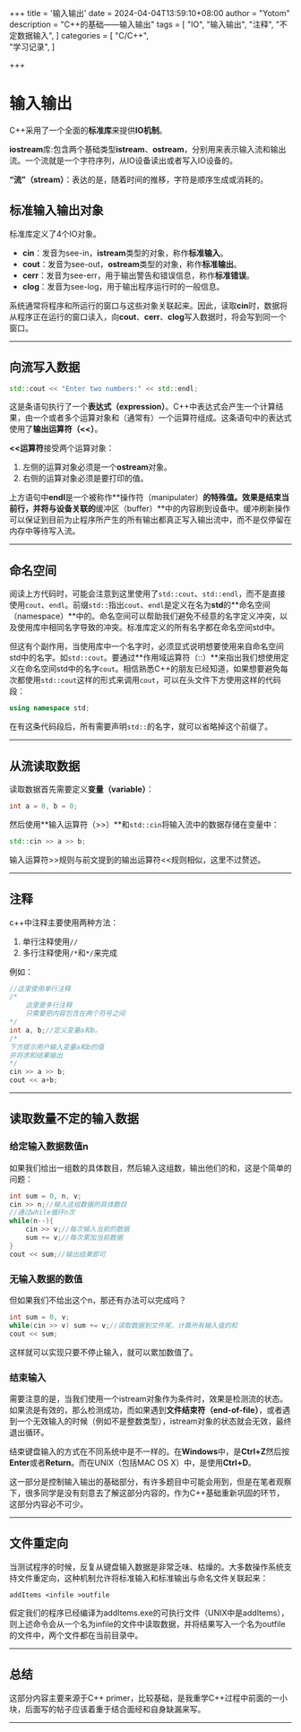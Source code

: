 +++
title = '输入输出'
date = 2024-04-04T13:59:10+08:00
author = "Yotom"
description = "C++的基础——输入输出"
tags = [
    "IO",
    "输入输出",
    "注释",
	"不定数据输入",
]
categories = [
    "C/C++",    
    "学习记录",
]

+++

# 输入输出

C++采用了一个全面的**标准库**来提供**IO机制**。

**iostream**库:包含两个基础类型**istream**、**ostream**，分别用来表示输入流和输出流。一个流就是一个字符序列，从IO设备读出或者写入IO设备的。

**“流”（stream）**：表达的是，随着时间的推移，字符是顺序生成或消耗的。

## 标准输入输出对象

标准库定义了4个IO对象。

+ **cin**：发音为see-in，**istream**类型的对象，称作**标准输入**。
+ **cout**：发音为see-out，**ostream**类型的对象，称作**标准输出**。
+ **cerr**：发音为see-err，用于输出警告和错误信息，称作**标准错误**。
+ **clog**：发音为see-log，用于输出程序运行时的一般信息。

系统通常将程序和所运行的窗口与这些对象关联起来。因此，读取**cin**时，数据将从程序正在运行的窗口读入，向**cout**、**cerr**、**clog**写入数据时，将会写到同一个窗口。

---

## 向流写入数据

```c++
std::cout << "Enter two numbers:" << std::endl;
```

这是条语句执行了一个**表达式（expression）**。C++中表达式会产生一个计算结果，由一个或者多个运算对象和（通常有）一个运算符组成。这条语句中的表达式使用了**输出运算符（<<）**。

**<<运算符**接受两个运算对象：

1. 左侧的运算对象必须是一个**ostream**对象。
2. 右侧的运算对象必须是要打印的值。

上方语句中**endl**是一个被称作**操作符（manipulater）**的特殊值。效果是结束当前行，并将与设备关联的**缓冲区（buffer）**中的内容刷到设备中。缓冲刷新操作可以保证到目前为止程序所产生的所有输出都真正写入输出流中，而不是仅停留在内存中等待写入流。

---

## 命名空间

阅读上方代码时，可能会注意到这里使用了`std::cout`、`std::endl`，而不是直接使用`cout`、`endl`。前缀`std::`指出`cout`、`endl`是定义在名为**std**的**命名空间（namespace）**中的。命名空间可以帮助我们避免不经意的名字定义冲突，以及使用库中相同名字导致的冲突。标准库定义的所有名字都在命名空间std中。

但这有个副作用，当使用库中一个名字时，必须显式说明想要使用来自命名空间std中的名字。如`std::cout`。要通过**作用域运算符（::）**来指出我们想使用定义在命名空间std中的名字`cout`。相信熟悉C++的朋友已经知道，如果想要避免每次都使用`std::cout`这样的形式来调用`cout`，可以在头文件下方使用这样的代码段：

```c++
using namespace std;
```

在有这条代码段后，所有需要声明`std::`的名字，就可以省略掉这个前缀了。

---

## 从流读取数据

读取数据首先需要定义**变量（variable）**：

```c++
int a = 0, b = 0;
```

然后使用**输入运算符（>>）**和`std::cin`将输入流中的数据存储在变量中：

```c++
std::cin >> a >> b;
```

输入运算符>>规则与前文提到的输出运算符<<规则相似，这里不过赘述。

---

## 注释

c++中注释主要使用两种方法：

1. 单行注释使用`//`
2. 多行注释使用`/*`和`*/`来完成

例如：

```c++
//这里使用单行注释
/*
	这里是多行注释
	只需要把内容包含在两个符号之间
*/
int a, b;//定义变量a和b。
/*
下方提示用户输入变量a和b的值
并将求和结果输出
*/
cin >> a >> b;
cout << a+b;
```

---

## 读取数量不定的输入数据

### 给定输入数据数值n

如果我们给出一组数的具体数目，然后输入这组数，输出他们的和，这是个简单的问题：

```c++
int sum = 0, n, v;
cin >> n;//输入这组数据的具体数目
//通过while循环n次
while(n--){
    cin >> v;//每次输入当前的数据
    sum += v;//每次累加当前数据
}
cout << sum;//输出结果即可
```

### 无输入数据的数值

但如果我们不给出这个n，那还有办法可以完成吗？

```c++
int sum = 0, v;
while(cin >> v) sum += v;//读取数据到文件尾，计算所有输入值的和
cout << sum;
```

这样就可以实现只要不停止输入，就可以累加数值了。

### 结束输入

需要注意的是，当我们使用一个istream对象作为条件时，效果是检测流的状态。如果流是有效的，那么检测成功，而如果遇到**文件结束符（end-of-file）**，或者遇到一个无效输入的时候（例如不是整数类型），istream对象的状态就会无效，最终退出循环。

结束键盘输入的方式在不同系统中是不一样的。在**Windows**中，是**Ctrl+Z**然后按**Enter**或者**Return**。而在UNIX（包括MAC OS X）中，是使用**Ctrl+D**。

这一部分是控制输入输出的基础部分，有许多题目中可能会用到，但是在笔者观察下，很多同学是没有刻意去了解这部分内容的，作为C++基础重新巩固的环节，这部分内容必不可少。

---

## 文件重定向

当测试程序的时候，反复从键盘输入数据是非常乏味、枯燥的。大多数操作系统支持文件重定向，这种机制允许将标准输入和标准输出与命名文件关联起来：

`addItems <infile >outfile`

假定我们的程序已经编译为addItems.exe的可执行文件（UNIX中是addItems），则上述命令会从一个名为infile的文件中读取数据，并将结果写入一个名为outfile的文件中，两个文件都在当前目录中。

---

## 总结

这部分内容主要来源于C++ primer，比较基础，是我重学C++过程中前面的一小块，后面写的帖子应该着重于结合面经和自身缺漏来写。

---
